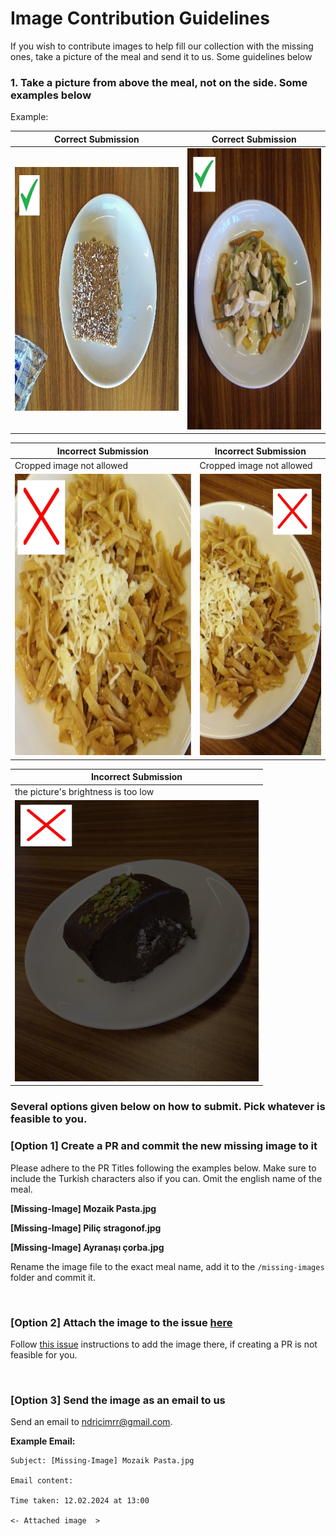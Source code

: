 # Image Contribution Guidelines

If you wish to contribute images to help fill our collection with the missing ones, take a picture of the meal and send it to us. Some guidelines below

### 1. Take a picture from above the meal, not on the side. Some examples below

Example:

| Correct Submission                                                                      | Correct Submission                                                                      |
| --------------------------------------------------------------------------------------- | --------------------------------------------------------------------------------------- |
| <img src="sample_correct/sample_missing_1.jpg" alt="Sample 1" width="500" height="390"> | <img src="sample_correct/sample_missing_2.jpg" alt="Sample 2" width="390" height="450"> |

| Incorrect Submission                                                                                        | Incorrect Submission                                                                                        |
| ----------------------------------------------------------------------------------------------------------- | ----------------------------------------------------------------------------------------------------------- |
| Cropped image not allowed                                                                                   | Cropped image not allowed                                                                                   |
| <img src="sample_correct/incorrect_sample_missing_1.jpg" alt="Sample 1 Incorrect" width="450" height="450"> | <img src="sample_correct/incorrect_sample_missing_2.jpg" alt="Sample 2 Incorrect" width="290" height="450"> |

| Incorrect Submission                                                                                        |
| ----------------------------------------------------------------------------------------------------------- |
| the picture's brightness is too low                                                                         |
| <img src="sample_correct/incorrect_sample_missing_3.jpg" alt="Sample 3 Incorrect" width="390" height="450"> |

### Several options given below on how to submit. Pick whatever is feasible to you.

### [Option 1] Create a PR and commit the new missing image to it

Please adhere to the PR Titles following the examples below. Make sure to include the Turkish characters also if you can. Omit the english name of the meal.

**[Missing-Image] Mozaik Pasta.jpg**

**[Missing-Image] Piliç stragonof.jpg**

**[Missing-Image] Ayranaşı çorba.jpg**

Rename the image file to the exact meal name, add it to the `/missing-images` folder and commit it.

<br/>

### [Option 2] Attach the image to the issue [here](https://github.com/ndricimrr/bilmenu/issues/27)

Follow [this issue](https://github.com/ndricimrr/bilmenu/issues/27) instructions to add the image there, if creating a PR is not feasible for you.

<br/>

### [Option 3] Send the image as an email to us

Send an email to <a href="mailto:ndricimrr@gmail.com">ndricimrr@gmail.com</a>.

**Example Email:**

    Subject: [Missing-Image] Mozaik Pasta.jpg

    Email content:

    Time taken: 12.02.2024 at 13:00

    <- Attached image  >
